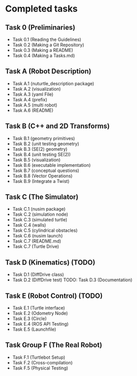 # Completed tasks

## Task 0 (Preliminaries)
* Task 0.1 (Reading the Guidelines)
* Task 0.2 (Making a Git Repository)
* Task 0.3 (Making a README)
* Task 0.4 (Making a Tasks.md)

## Task A (Robot Description)
* Task A.1 (nuturtle_description package)
* Task A.2 (visualization)
* Task A.3 (yaml File)
* Task A.4 (prefix)
* Task A.5 (multi robot)
* Task A.6 (README)

## Task B (C++ and 2D Transforms)
* Task B.1 (geometry primitives)
* Task B.2 (unit testing geometry)
* Task B.3 (SE(2) geometry)
* Task B.4 (unit testing SE(2))
* Task B.5 (visualization)
* Task B.6 (executable implementation)
* Task B.7 (conceptual questions)
* Task B.8 (Vector Operations)
* Task B.9 (Integrate a Twist)

## Task C (The Simulator)
* Task C.1 (nusim package)
* Task C.2 (simulation node)
* Task C.3 (simulated turtle)
* Task C.4 (walls)
* Task C.5 (cylindrical obstacles)
* Task C.6 (nusim launch)
* Task C.7 (README.md)
* Task C.7 (Turtle Drive)

## Task D (Kinematics) (TODO)
* Task D.1 (DiffDrive class)
* Task D.2 (DiffDrive test)
TODO: Task D.3 (Documentation)

## Task E (Robot Control) (TODO)
* Task E.1 (Turtle interface)
* Task E.2 (Odometry Node)
* Task E.3 (Circle)
* Task E.4 (ROS API Testing)
* Task E.5 (Launchfile)

## Task Group F (The Real Robot)
* Task F.1 (Turtlebot Setup)
* Task F.2 (Cross-compilation)
* Task F.5 (Physical Testing)
